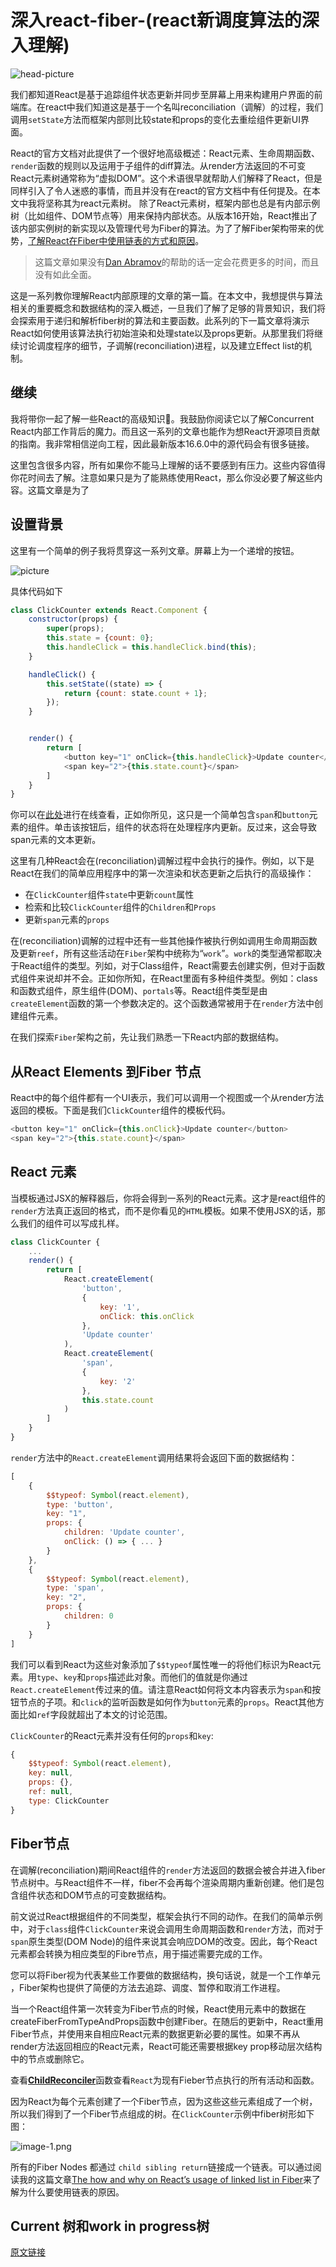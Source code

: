 # 深入react-fiber-(react新调度算法的深入理解) #

![head-picture](http://ww1.sinaimg.cn/large/006tNc79gy1g5o1la5tiej30j708caa5.jpg)

我们都知道React是基于追踪组件状态更新并同步至屏幕上用来构建用户界面的前端库。在react中我们知道这是基于一个名叫reconciliation（调解）的过程，我们调用`setState`方法而框架内部则比较state和props的变化去重绘组件更新UI界面。

React的官方文档对此提供了一个很好地高级概述：React元素、生命周期函数、`render`函数的规则以及运用于子组件的diff算法。从render方法返回的不可变React元素树通常称为“虚拟DOM”。这个术语很早就帮助人们解释了React，但是同样引入了令人迷惑的事情，而且并没有在react的官方文档中有任何提及。在本文中我将坚称其为react元素树。
除了React元素树，框架内部也总是有内部示例树（比如组件、DOM节点等）用来保持内部状态。从版本16开始，React推出了该内部实例树的新实现以及管理代号为Fiber的算法。为了了解Fiber架构带来的优势，[了解React在Fiber中使用链表的方式和原因](https://medium.com/dailyjs/the-how-and-why-on-reacts-usage-of-linked-list-in-fiber-67f1014d0eb7)。

> 这篇文章如果没有[Dan Abramov](https://medium.com/@dan_abramov)的帮助的话一定会花费更多的时间，而且没有如此全面。

这是一系列教你理解React内部原理的文章的第一篇。在本文中，我想提供与算法相关的重要概念和数据结构的深入概述，一旦我们了解了足够的背景知识，我们将会探索用于递归和解析fiber树的算法和主要函数。此系列的下一篇文章将演示React如何使用该算法执行初始渲染和处理state以及props更新。从那里我们将继续讨论调度程序的细节，子调解(reconciliation)进程，以及建立Effect list的机制。

## 继续 ##

我将带你一起了解一些React的高级知识🧙‍。我鼓励你阅读它以了解Concurrent React内部工作背后的魔力。而且这一系列的文章也能作为想React开源项目贡献的指南。我非常相信逆向工程，因此最新版本16.6.0中的源代码会有很多链接。

这里包含很多内容，所有如果你不能马上理解的话不要感到有压力。这些内容值得你花时间去了解。注意如果只是为了能熟练使用React，那么你没必要了解这些内容。这篇文章是为了

## 设置背景 ##

这里有一个简单的例子我将贯穿这一系列文章。屏幕上为一个递增的按钮。

![picture](http://ww4.sinaimg.cn/large/006tNc79gy1g5p8b2lejng305u01wq3m.gif)

具体代码如下

```javascript
class ClickCounter extends React.Component {
    constructor(props) {
        super(props);
        this.state = {count: 0};
        this.handleClick = this.handleClick.bind(this);
    }

    handleClick() {
        this.setState((state) => {
            return {count: state.count + 1};
        });
    }


    render() {
        return [
            <button key="1" onClick={this.handleClick}>Update counter</button>,
            <span key="2">{this.state.count}</span>
        ]
    }
}
```

你可以在[此处](https://stackblitz.com/edit/react-t4rdmh)进行在线查看，正如你所见，这只是一个简单包含`span`和`button`元素的组件。单击该按钮后，组件的状态将在处理程序内更新。反过来，这会导致span元素的文本更新。

这里有几种React会在(reconciliation)调解过程中会执行的操作。例如，以下是React在我们的简单应用程序中的第一次渲染和状态更新之后执行的高级操作：

+ 在`ClickCounter`组件`state`中更新`count`属性
+ 检索和比较`ClickCounter`组件的`Children`和`Props`
+ 更新`span`元素的`props`

在(reconciliation)调解的过程中还有一些其他操作被执行例如调用生命周期函数及更新`reef`，所有这些活动在`Fiber`架构中统称为“`work`”。`work`的类型通常都取决于React组件的类型。列如，对于Class组件，React需要去创建实例，但对于函数式组件来说却并不会。正如你所知，在React里面有多种组件类型。例如：class和函数式组件，原生组件(DOM)、`portals`等。React组件类型是由`createElement`函数的第一个参数决定的。这个函数通常被用于在`render`方法中创建组件元素。

在我们探索`Fiber`架构之前，先让我们熟悉一下React内部的数据结构。

## 从React Elements 到Fiber 节点 ##

React中的每个组件都有一个UI表示，我们可以调用一个视图或一个从render方法返回的模板。下面是我们`ClickCounter`组件的模板代码。

```javascript
<button key="1" onClick={this.onClick}>Update counter</button>
<span key="2">{this.state.count}</span>
```

## React 元素 ##

当模板通过JSX的解释器后，你将会得到一系列的React元素。这才是react组件的`render`方法真正返回的格式，而不是你看见的`HTML`模板。如果不使用JSX的话，那么我们的组件可以写成扎样。

```javascript
class ClickCounter {
    ...
    render() {
        return [
            React.createElement(
                'button',
                {
                    key: '1',
                    onClick: this.onClick
                },
                'Update counter'
            ),
            React.createElement(
                'span',
                {
                    key: '2'
                },
                this.state.count
            )
        ]
    }
}
```

`render`方法中的`React.createElement`调用结果将会返回下面的数据结构：

```javascript
[
    {
        $$typeof: Symbol(react.element),
        type: 'button',
        key: "1",
        props: {
            children: 'Update counter',
            onClick: () => { ... }
        }
    },
    {
        $$typeof: Symbol(react.element),
        type: 'span',
        key: "2",
        props: {
            children: 0
        }
    }
]
```

我们可以看到React为这些对象添加了`$$typeof`属性唯一的将他们标识为React元素。用`type`、`key`和`props`描述此对象。而他们的值就是你通过`React.createElement`传过来的值。请注意React如何将文本内容表示为`span`和按钮节点的子项。和`click`的监听函数是如何作为`button`元素的`props`。React其他方面比如`ref`字段就超出了本文的讨论范围。

`ClickCounter`的React元素并没有任何的`props`和`key`:

```javascript
{
    $$typeof: Symbol(react.element),
    key: null,
    props: {},
    ref: null,
    type: ClickCounter
}
```

## Fiber节点 ##

在调解(reconciliation)期间React组件的`render`方法返回的数据会被合并进入fiber节点树中。与React组件不一样，fiber不会再每个渲染周期内重新创建。他们是包含组件状态和DOM节点的可变数据结构。

前文说过React根据组件的不同类型，框架会执行不同的动作。在我们的简单示例中，对于`class`组件`ClickCounter`来说会调用生命周期函数和`render`方法，而对于`span`原生类型(DOM Node)的组件来说其会响应DOM的改变。因此，每个React元素都会转换为相应类型的Fibre节点，用于描述需要完成的工作。

您可以将Fiber视为代表某些工作要做的数据结构，换句话说，就是一个工作单元
，Fiber架构也提供了简便的方法去追踪、调度、暂停和取消工作进程。

当一个React组件第一次转变为Fiber节点的时候，React使用元素中的数据在createFiberFromTypeAndProps函数中创建Fiber。在随后的更新中，React重用Fiber节点，并使用来自相应React元素的数据更新必要的属性。如果不再从render方法返回相应的React元素，React可能还需要根据key prop移动层次结构中的节点或删除它。

查看[**ChildReconciler**](https://github.com/facebook/react/blob/95a313ec0b957f71798a69d8e83408f40e76765b/packages/react-reconciler/src/ReactChildFiber.js#L239)函数查看`React`为现有Fieber节点执行的所有活动和函数。

因为React为每个元素创建了一个Fiber节点，因为这些这些元素组成了一个树，所以我们得到了一个Fiber节点组成的树。在`ClickCounter`示例中fiber树形如下图：

![image-1.png](https://tupp.xyz/2019/08/09/15653219085d4ceab46c3c7.png)

所有的Fiber Nodes 都通过 `child sibling return`链接成一个链表。可以通过阅读我的这篇文章[The how and why on React’s usage of linked list in Fiber](https://medium.com/dailyjs/the-how-and-why-on-reacts-usage-of-linked-list-in-fiber-67f1014d0eb7)来了解为什么要使用链表的原因。

## Current 树和work in progress树 ## 





[原文链接](https://blog.ag-grid.com/inside-fiber-an-in-depth-overview-of-the-new-reconciliation-algorithm-in-react/)
